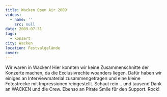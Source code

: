 ```yaml
---
title: Wacken Open Air 2009
videos:
  - name: ''
    src: null
date: 2009-07-31
tags:
  - konzert
city: Wacken
location: Festvalgelände
cover:
---
```

Wir waren in Wacken! Hier konnten wir keine Zusammenschnitte der Konzerte machen, da die Exclusivrechte woanders liegen. Dafür haben wir einiges an Interviewmaterial zusammengetragen und eine kleine Fotostrecke mit Impressionen reingestellt.
Schaut rein… und tausend Dank an WACKEN und die Crew.
Ebenso an Pirate Smile für den Support.
Rock!
